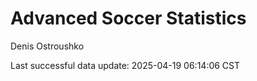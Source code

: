 # Advanced Soccer Statistics
Denis Ostroushko

<!-- gfm -->

Last successful data update: 2025-04-19 06:14:06 CST
